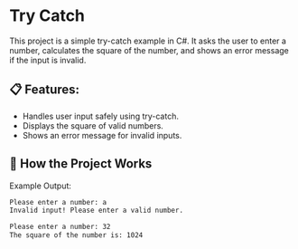 # Try Catch
This project is a simple try-catch example in C#. It asks the user to enter a number, calculates the square of the number, and shows an error message if the input is invalid.

## 📋 Features:

- Handles user input safely using try-catch.
- Displays the square of valid numbers.
- Shows an error message for invalid inputs.

## 🔄 How the Project Works
Example Output:

```bash
Please enter a number: a
Invalid input! Please enter a valid number.

Please enter a number: 32
The square of the number is: 1024
```